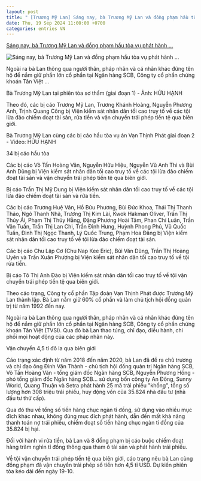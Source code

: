 ```yaml
---
layout: post
title: " [Trương Mỹ Lan] Sáng nay, bà Trương Mỹ Lan và đồng phạm hầu tòa vụ phát hành ..."
date: Thu, 19 Sep 2024 11:00:00 +0700
categories: entries VN
---
```

[Sáng nay, bà Trương Mỹ Lan và đồng phạm hầu tòa vụ phát hành ...](https://tuoitre.vn/sang-nay-ba-truong-my-lan-va-dong-pham-hau-toa-vu-phat-hanh-trai-phieu-khong-20240918140754641.htm)

![Sáng nay, bà Trương Mỹ Lan và đồng phạm hầu tòa vụ phát hành ...](https://cdn1.tuoitre.vn/thumb_w/1200/471584752817336320/2024/9/18/9hh07097-truong-my-lan-1725626085055869567964-336-344-921-1280-crop-17256261640872136912720-35-0-525-936-crop-17266431443081920721104.jpg)

Ngoài ra bà Lan thông qua người thân, pháp nhân và cá nhân khác đứng tên hộ để nắm giữ phần lớn cổ phần tại Ngân hàng SCB, Công ty cổ phần chứng khoán Tân Việt ...

Bà Trương Mỹ Lan tại phiên tòa sơ thẩm (giai đoạn 1) - Ảnh: HỮU HẠNH

Theo đó, các bị cáo Trương Mỹ Lan, Trương Khánh Hoàng, Nguyễn Phương Anh, Trịnh Quang Công bị Viện kiểm sát nhân dân tối cao truy tố về các tội lừa đảo chiếm đoạt tài sản, rửa tiền và vận chuyển trái phép tiền tệ qua biên giới.

Bà Trương Mỹ Lan cùng các bị cáo hầu tòa vụ án Vạn Thịnh Phát giai đoạn 2 - Video: HỮU HẠNH

34 bị cáo hầu tòa

Các bị cáo Võ Tấn Hoàng Văn, Nguyễn Hữu Hiệu, Nguyễn Vũ Anh Thi và Bùi Anh Dũng bị Viện kiểm sát nhân dân tối cao truy tố về các tội lừa đảo chiếm đoạt tài sản và vận chuyển trái phép tiền tệ qua biên giới.

Bị cáo Trần Thị Mỹ Dung bị Viện kiểm sát nhân dân tối cao truy tố về các tội lừa đảo chiếm đoạt tài sản và rửa tiền.

Các bị cáo Trương Huệ Vân, Hồ Bửu Phương, Bùi Đức Khoa, Thái Thị Thanh Thảo, Ngô Thanh Nhã, Trương Thị Kim Lài, Kwok Hakman Oliver, Trần Thị Thúy Ái, Phạm Thị Thúy Hằng, Đặng Phương Hoài Tâm, Phan Chí Luân, Trần Văn Tuấn, Trần Thị Lan Chi, Trần Đình Hưng, Huỳnh Phong Phú, Vũ Quốc Tuấn, Đinh Thị Ngọc Thanh, Lý Quốc Trung, Phạm Hoa Đăng bị Viện kiểm sát nhân dân tối cao truy tố về tội lừa đảo chiếm đoạt tài sản.

Các bị cáo Chu Lập Cơ (Chu Nap Kee Eric), Bùi Văn Dũng, Trần Thị Hoàng Uyên và Trần Xuân Phượng bị Viện kiểm sát nhân dân tối cao truy tố về tội rửa tiền.

Bị cáo Tô Thị Anh Đào bị Viện kiểm sát nhân dân tối cao truy tố về tội vận chuyển trái phép tiền tệ qua biên giới.

Theo cáo trạng, Công ty cổ phần Tập đoàn Vạn Thịnh Phát được Trương Mỹ Lan thành lập. Bà Lan nắm giữ 60% cổ phần và làm chủ tịch hội đồng quản trị từ năm 1992 đến nay.

Ngoài ra bà Lan thông qua người thân, pháp nhân và cá nhân khác đứng tên hộ để nắm giữ phần lớn cổ phần tại Ngân hàng SCB, Công ty cổ phần chứng khoán Tân Việt (TVSI). Qua đó bà Lan thao túng, chỉ đạo, điều hành, chi phối mọi hoạt động của các pháp nhân này.

Vận chuyển 4,5 tỉ đô la qua biên giới

Cáo trạng xác định từ năm 2018 đến năm 2020, bà Lan đã đề ra chủ trương và chỉ đạo ông Đinh Văn Thành - chủ tịch hội đồng quản trị Ngân hàng SCB, Võ Tấn Hoàng Văn - tổng giám đốc Ngân hàng SCB, Nguyễn Phương Hồng - phó tổng giám đốc Ngân hàng SCB... sử dụng bốn công ty An Đông, Sunny World, Quang Thuận và Setra phát hành 25 mã trái phiếu "khống", tổng số lượng hơn 308 triệu trái phiếu, huy động vốn của 35.824 nhà đầu tư (nhà đầu tư thứ cấp).

Qua đó thu về tổng số tiền hàng chục ngàn tỉ đồng, sử dụng vào nhiều mục đích khác nhau, không đúng mục đích phát hành, dẫn đến mất khả năng thanh toán nợ trái phiếu, chiếm đoạt số tiền hàng chục ngàn tỉ đồng của 35.824 bị hại.

Đối với hành vi rửa tiền, bà Lan và 8 đồng phạm bị cáo buộc chiếm đoạt hàng trăm nghìn tỉ đồng thông qua tham ô tài sản và phát hành trái phiếu.

Về tội vận chuyển trái phép tiền tệ qua biên giới, cáo trạng nêu bà Lan cùng đồng phạm đã vận chuyển trái phép số tiền hơn 4,5 tỉ USD. Dự kiến phiên tòa kéo dài đến ngày 19-10.

